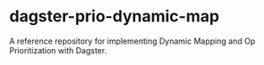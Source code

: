 # dagster-prio-dynamic-map
A reference repository for implementing Dynamic Mapping and Op Prioritization with Dagster.

